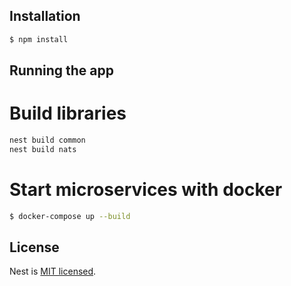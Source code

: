 ## Installation

```bash
$ npm install
```

## Running the app

# Build libraries
```bash
nest build common
nest build nats
```

# Start microservices with docker
```bash
$ docker-compose up --build
```



## License

Nest is [MIT licensed](LICENSE).
